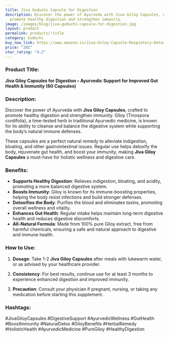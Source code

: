 ```yaml
---
title: Jiva Guduchi Capsule for Digestion
description: Discover the power of Ayurveda with Jiva Giloy Capsules, crafted to
  promote healthy digestion and strengthen immunity.
image: /images/blog/jiva-guduchi-capsule-for-digestion.jpg
layout: product
permalink: products/:title
category: Guduchi
buy_now_link: https://www.amazon.in/Jiva-Giloy-Capsule-Respiatory-Detoxification/dp/B093KTSXX8/ref=sr_1_4_sspa?crid=1TX1M06Q0LCMB&tag=ayushmonk-21
price: "202"
star_rating: "4.2"
---
```

### Product Title:
**Jiva Giloy Capsules for Digestion – Ayurvedic Support for Improved Gut Health & Immunity (60 Capsules)**

### Description:
Discover the power of Ayurveda with **Jiva Giloy Capsules**, crafted to promote healthy digestion and strengthen immunity. Giloy (Tinospora cordifolia), a time-tested herb in traditional Ayurvedic medicine, is known for its ability to cleanse and balance the digestive system while supporting the body’s natural immune defenses.

These capsules are a perfect natural remedy to alleviate indigestion, bloating, and other gastrointestinal issues. Regular use helps detoxify the body, rejuvenate gut health, and boost your immunity, making **Jiva Giloy Capsules** a must-have for holistic wellness and digestive care.

### Benefits:
- **Supports Healthy Digestion**: Relieves indigestion, bloating, and acidity, promoting a more balanced digestive system.
- **Boosts Immunity**: Giloy is known for its immune-boosting properties, helping the body resist infections and build stronger defenses.
- **Detoxifies the Body**: Purifies the blood and eliminates toxins, promoting overall wellness and vitality.
- **Enhances Gut Health**: Regular intake helps maintain long-term digestive health and reduces digestive discomforts.
- **All-Natural Formula**: Made from 100% pure Giloy extract, free from harmful chemicals, ensuring a safe and natural approach to digestive and immune health.

### How to Use:
1. **Dosage**: Take 1-2 **Jiva Giloy Capsules** after meals with lukewarm water, or as advised by your healthcare provider.
   
2. **Consistency**: For best results, continue use for at least 3 months to experience enhanced digestion and improved immunity.

3. **Precaution**: Consult your physician if pregnant, nursing, or taking any medication before starting this supplement.

### Hashtags:
#JivaGiloyCapsules #DigestiveSupport #AyurvedicWellness #GutHealth #BoostImmunity #NaturalDetox #GiloyBenefits #HerbalRemedy #HolisticHealth #AyurvedicMedicine #PureGiloy #HealthyDigestion
